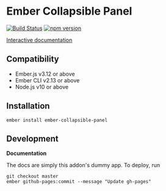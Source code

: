 # Ember Collapsible Panel

[![Build
Status](https://travis-ci.org/adopted-ember-addons/ember-collapsible-panel.svg?branch=master)](https://travis-ci.org/adopted-ember-addons/ember-collapsible-panel)
[![npm
version](https://badge.fury.io/js/ember-collapsible-panel.svg)](http://badge.fury.io/js/ember-collapsible-panel)

<!--[![Ember Observer-->
<!--Score](http://emberobserver.com/badges/ember-collapsible-panel.svg)](http://emberobserver.com/addons/ember-collapsible-panel)-->

[Interactive documentation](http://adopted-ember-addons.github.io/ember-collapsible-panel/)

Compatibility
------------------------------------------------------------------------------

* Ember.js v3.12 or above
* Ember CLI v2.13 or above
* Node.js v10 or above

## Installation

```
ember install ember-collapsible-panel
```

## Development

**Documentation**

The docs are simply this addon's dummy app. To deploy, run

```
git checkout master
ember github-pages:commit --message "Update gh-pages"
```
